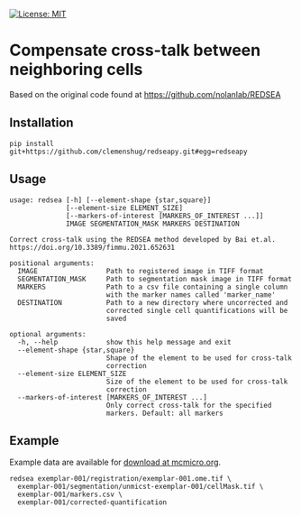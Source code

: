 [![License: MIT](https://img.shields.io/badge/License-MIT-yellow.svg)](https://opensource.org/licenses/MIT)

# Compensate cross-talk between neighboring cells

Based on the original code found at https://github.com/nolanlab/REDSEA

## Installation

```
pip install git+https://github.com/clemenshug/redseapy.git#egg=redseapy
```

## Usage

```
usage: redsea [-h] [--element-shape {star,square}]
              [--element-size ELEMENT_SIZE]
              [--markers-of-interest [MARKERS_OF_INTEREST ...]]
              IMAGE SEGMENTATION_MASK MARKERS DESTINATION

Correct cross-talk using the REDSEA method developed by Bai et.al.
https://doi.org/10.3389/fimmu.2021.652631

positional arguments:
  IMAGE                 Path to registered image in TIFF format
  SEGMENTATION_MASK     Path to segmentation mask image in TIFF format
  MARKERS               Path to a csv file containing a single column
                        with the marker names called 'marker_name'
  DESTINATION           Path to a new directory where uncorrected and
                        corrected single cell quantifications will be
                        saved

optional arguments:
  -h, --help            show this help message and exit
  --element-shape {star,square}
                        Shape of the element to be used for cross-talk
                        correction
  --element-size ELEMENT_SIZE
                        Size of the element to be used for cross-talk
                        correction
  --markers-of-interest [MARKERS_OF_INTEREST ...]
                        Only correct cross-talk for the specified
                        markers. Default: all markers
```

## Example

Example data are available for [download at mcmicro.org](https://mcmicro.org/datasets.html).

```
redsea exemplar-001/registration/exemplar-001.ome.tif \
  exemplar-001/segmentation/unmicst-exemplar-001/cellMask.tif \
  exemplar-001/markers.csv \
  exemplar-001/corrected-quantification
```
